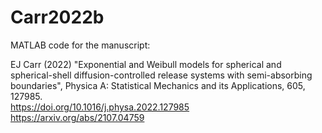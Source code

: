 # Carr2022b

MATLAB code for the manuscript:

EJ Carr (2022) "Exponential and Weibull models for spherical and spherical-shell diffusion-controlled release systems with semi-absorbing boundaries", Physica A: Statistical Mechanics and its Applications, 605, 127985. <br>
https://doi.org/10.1016/j.physa.2022.127985 <br>
https://arxiv.org/abs/2107.04759
